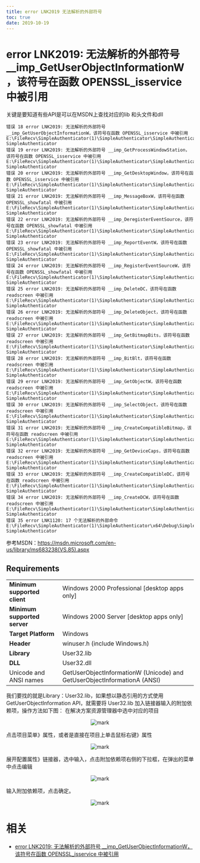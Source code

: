 ```yaml
---
title: error LNK2019 无法解析的外部符号
toc: true
date: 2019-10-19
---
```

# error LNK2019: 无法解析的外部符号 __imp_GetUserObjectInformationW，该符号在函数 OPENSSL_isservice 中被引用


关键是要知道有些API是可以在MSDN上查找对应的lib 和头文件和dll


```
错误 18 error LNK2019: 无法解析的外部符号 __imp_GetUserObjectInformationW，该符号在函数 OPENSSL_isservice 中被引用 E:\FileRecv\SimpleAuthenticator(1)\SimpleAuthenticator\SimpleAuthenticator\libeay64.lib(cryptlib.obj) SimpleAuthenticator
错误 19 error LNK2019: 无法解析的外部符号 __imp_GetProcessWindowStation，该符号在函数 OPENSSL_isservice 中被引用 E:\FileRecv\SimpleAuthenticator(1)\SimpleAuthenticator\SimpleAuthenticator\libeay64.lib(cryptlib.obj) SimpleAuthenticator
错误 20 error LNK2019: 无法解析的外部符号 __imp_GetDesktopWindow，该符号在函数 OPENSSL_isservice 中被引用 E:\FileRecv\SimpleAuthenticator(1)\SimpleAuthenticator\SimpleAuthenticator\libeay64.lib(cryptlib.obj) SimpleAuthenticator
错误 21 error LNK2019: 无法解析的外部符号 __imp_MessageBoxW，该符号在函数 OPENSSL_showfatal 中被引用 E:\FileRecv\SimpleAuthenticator(1)\SimpleAuthenticator\SimpleAuthenticator\libeay64.lib(cryptlib.obj) SimpleAuthenticator
错误 22 error LNK2019: 无法解析的外部符号 __imp_DeregisterEventSource，该符号在函数 OPENSSL_showfatal 中被引用 E:\FileRecv\SimpleAuthenticator(1)\SimpleAuthenticator\SimpleAuthenticator\libeay64.lib(cryptlib.obj) SimpleAuthenticator
错误 23 error LNK2019: 无法解析的外部符号 __imp_ReportEventW，该符号在函数 OPENSSL_showfatal 中被引用 E:\FileRecv\SimpleAuthenticator(1)\SimpleAuthenticator\SimpleAuthenticator\libeay64.lib(cryptlib.obj) SimpleAuthenticator
错误 24 error LNK2019: 无法解析的外部符号 __imp_RegisterEventSourceW，该符号在函数 OPENSSL_showfatal 中被引用 E:\FileRecv\SimpleAuthenticator(1)\SimpleAuthenticator\SimpleAuthenticator\libeay64.lib(cryptlib.obj) SimpleAuthenticator
错误 25 error LNK2019: 无法解析的外部符号 __imp_DeleteDC，该符号在函数 readscreen 中被引用 E:\FileRecv\SimpleAuthenticator(1)\SimpleAuthenticator\SimpleAuthenticator\libeay64.lib(rand_win.obj) SimpleAuthenticator
错误 26 error LNK2019: 无法解析的外部符号 __imp_DeleteObject，该符号在函数 readscreen 中被引用 E:\FileRecv\SimpleAuthenticator(1)\SimpleAuthenticator\SimpleAuthenticator\libeay64.lib(rand_win.obj) SimpleAuthenticator
错误 27 error LNK2019: 无法解析的外部符号 __imp_GetBitmapBits，该符号在函数 readscreen 中被引用 E:\FileRecv\SimpleAuthenticator(1)\SimpleAuthenticator\SimpleAuthenticator\libeay64.lib(rand_win.obj) SimpleAuthenticator
错误 28 error LNK2019: 无法解析的外部符号 __imp_BitBlt，该符号在函数 readscreen 中被引用 E:\FileRecv\SimpleAuthenticator(1)\SimpleAuthenticator\SimpleAuthenticator\libeay64.lib(rand_win.obj) SimpleAuthenticator
错误 29 error LNK2019: 无法解析的外部符号 __imp_GetObjectW，该符号在函数 readscreen 中被引用 E:\FileRecv\SimpleAuthenticator(1)\SimpleAuthenticator\SimpleAuthenticator\libeay64.lib(rand_win.obj) SimpleAuthenticator
错误 30 error LNK2019: 无法解析的外部符号 __imp_SelectObject，该符号在函数 readscreen 中被引用 E:\FileRecv\SimpleAuthenticator(1)\SimpleAuthenticator\SimpleAuthenticator\libeay64.lib(rand_win.obj) SimpleAuthenticator
错误 31 error LNK2019: 无法解析的外部符号 __imp_CreateCompatibleBitmap，该符号在函数 readscreen 中被引用 E:\FileRecv\SimpleAuthenticator(1)\SimpleAuthenticator\SimpleAuthenticator\libeay64.lib(rand_win.obj) SimpleAuthenticator
错误 32 error LNK2019: 无法解析的外部符号 __imp_GetDeviceCaps，该符号在函数 readscreen 中被引用 E:\FileRecv\SimpleAuthenticator(1)\SimpleAuthenticator\SimpleAuthenticator\libeay64.lib(rand_win.obj) SimpleAuthenticator
错误 33 error LNK2019: 无法解析的外部符号 __imp_CreateCompatibleDC，该符号在函数 readscreen 中被引用 E:\FileRecv\SimpleAuthenticator(1)\SimpleAuthenticator\SimpleAuthenticator\libeay64.lib(rand_win.obj) SimpleAuthenticator
错误 34 error LNK2019: 无法解析的外部符号 __imp_CreateDCW，该符号在函数 readscreen 中被引用 E:\FileRecv\SimpleAuthenticator(1)\SimpleAuthenticator\SimpleAuthenticator\libeay64.lib(rand_win.obj) SimpleAuthenticator
错误 35 error LNK1120: 17 个无法解析的外部命令 E:\FileRecv\SimpleAuthenticator(1)\SimpleAuthenticator\x64\Debug\SimpleAuthenticator.dll SimpleAuthenticator
```



参考MSDN：https://msdn.microsoft.com/en-us/library/ms683238(VS.85).aspx

## Requirements

|                              |                                                                          |
| ---------------------------- | ------------------------------------------------------------------------ |
| **Minimum supported client** | Windows 2000 Professional [desktop apps only]                            |
| **Minimum supported server** | Windows 2000 Server [desktop apps only]                                  |
| **Target Platform**          | Windows                                                                  |
| **Header**                   | winuser.h (include Windows.h)                                            |
| **Library**                  | User32.lib                                                               |
| **DLL**                      | User32.dll                                                               |
| Unicode and ANSI names       | GetUserObjectInformationW (Unicode) and GetUserObjectInformationA (ANSI) |


我们要找的就是Library：User32.lib，如果想以静态引用的方式使用GetUserObjectInformation API，就需要将 User32.lib 加入链接器输入的附加依赖项，操作方法如下图：
在解决方案资源管理器中选中对应的项目

<center>

![mark](http://images.iterate.site/blog/image/20191019/aGkyd47Qxe26.png?imageslim)

</center>


点击项目菜单》属性，或者是直接在项目上单击鼠标右键》属性

<center>

![mark](http://images.iterate.site/blog/image/20191019/hXhWyQL38Y1i.png?imageslim)

</center>

展开配置属性》链接器，选中输入，点击附加依赖项右侧的下拉框，在弹出的菜单中点击编辑

<center>

![mark](http://images.iterate.site/blog/image/20191019/48hlfvFuEpVu.png?imageslim)

</center>

输入附加依赖项，点击确定。


<center>

![mark](http://images.iterate.site/blog/image/20191019/B8OjKF6WlSCk.png?imageslim)

</center>


# 相关

- [error LNK2019: 无法解析的外部符号 __imp_GetUserObjectInformationW，该符号在函数 OPENSSL_isservice 中被引用](https://blog.csdn.net/testcs_dn/article/details/46276865)
